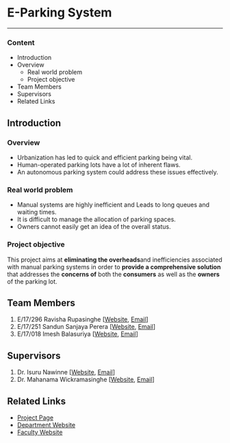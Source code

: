 
[//]: # (Please refer the instructions in below URL for the configurations)
[//]: # (https://projects.ce.pdn.ac.lk/docs/how-to-add-a-project)

# E-Parking System

____

### Content
* Introduction
* Overview
  * Real world problem
  * Project objective
* Team Members
* Supervisors
* Related Links

## Introduction

### Overview
* Urbanization has led to quick and efficient parking being vital. 
* Human-operated parking lots have a lot of inherent flaws.
* An autonomous parking system could address these issues effectively.

### Real world problem
* Manual systems are highly inefficient and Leads to long queues and waiting times.
* It is difficult to manage the allocation of parking spaces.
* Owners cannot easily get an idea of the overall status.

### Project objective
This project aims at **eliminating the overheads**and inefficiencies associated with manual parking systems in order to **provide a comprehensive solution**  that addresses the **concerns of** both the **consumers** as well as the **owners** of the parking lot.

## Team Members
1. E/17/296 Ravisha Rupasinghe [[Website](http://www.ce.pdn.ac.lk/e17-batch/), [Email](mailto:e17296@ce.pdn.ac.lk)]
2. E/17/251 Sandun Sanjaya Perera [[Website](http://www.ce.pdn.ac.lk/e17-batch/), [Email](mailto:e17251@ce.pdn.ac.lk)]
3. E/17/018 Imesh Balasuriya [[Website](http://www.ce.pdn.ac.lk/e17-batch/), [Email](mailto:e17018@ce.pdn.ac.lk)]


## Supervisors
1. Dr. Isuru Nawinne [[Website](http://www.ce.pdn.ac.lk/academic-staff/), [Email](mailto:isurunawinne@ce.pdn.ac.lk)]
2. Dr. Mahanama Wickramasinghe [[Website](http://www.ce.pdn.ac.lk/academic-staff/), [Email](mailto:mahanamaw@ce.pdn.ac.lk)]

## Related Links

- [Project Page](https://cepdnaclk.github.io/e17-3yp-E-Parking-System/)
- [Department Website](http://www.ce.pdn.ac.lk/)
- [Faculty Website](https://eng.pdn.ac.lk/)
